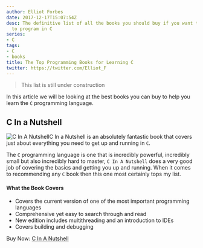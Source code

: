 ```yaml
---
author: Elliot Forbes
date: 2017-12-17T15:07:54Z
desc: The definitive list of all the books you should buy if you want to learn how
  to program in C
series:
- C
tags:
- C
- books
title: The Top Programming Books for Learning C
twitter: https://twitter.com/Elliot_F
---
```


> This list is still under construction

In this article we will be looking at the best books you can buy to help you learn the `C` programming language. 

## C In a Nutshell

<p><img alt="C In A Nutshell" src="https://s3-eu-west-1.amazonaws.com/images.tutorialedge.net/books/c-in-a-nutshell.jpg" class="book-img" />C In a Nutshell is an absolutely fantastic book that covers just about everything you need to get up and running in <code>C</code>. </p>

The `C` programming language is one that is incredibly powerful, incredibly small but also incredibly hard to master, `C In A Nutshell` does a very good job of covering the basics and getting you up and running. When it comes to recommending any `C` book then this one most certainly tops my list.

#### What the Book Covers

* Covers the current version of one of the most important programming languages
* Comprehensive yet easy to search through and read
* New edition includes multithreading and an introduction to IDEs
* Covers building and debugging

<div class="amazon-link">Buy Now: <a href="http://amzn.to/2AJKmQy">C In A Nutshell</a></div>